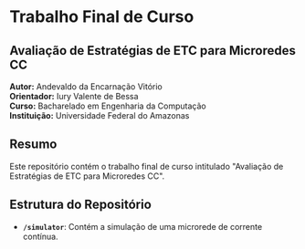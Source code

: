 # Trabalho Final de Curso

## Avaliação de Estratégias de ETC para Microredes CC

**Autor:** Andevaldo da Encarnação Vitório <br>
**Orientador:** Iury Valente de Bessa <br>
**Curso:** Bacharelado em Engenharia da Computação <br>
**Instituição:** Universidade Federal do Amazonas <br>
<!-- **Data:** [Data de Apresentação] -->

## Resumo

Este repositório contém o trabalho final de curso intitulado "Avaliação de Estratégias de ETC para Microredes CC".

## Estrutura do Repositório

- **`/simulator`**: Contém a simulação de uma microrede de corrente contínua.
